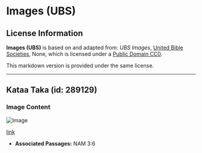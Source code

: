 # Images (UBS)

## License Information

**Images (UBS)** is based on and adapted from: _UBS Images_, [United Bible Societies](https://unitedbiblesocieties.org/), None, which is licensed under a [Public Domain CC0](https://creativecommons.org/public-domain/cc0/).

This markdown version is provided under the same license.



--------------------------------

## Kataa Taka (id: 289129)

### Image Content

![Image](https://cdn.aquifer.bible/aquifer-content/resources/Media/WEB-0756_refuse_garbage.jpg)

[link](https://cdn.aquifer.bible/aquifer-content/resources/Media/WEB-0756_refuse_garbage.jpg)

* **Associated Passages:** NAM 3:6

